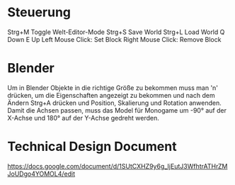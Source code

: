 # Steuerung

Strg+M Toggle Welt-Editor-Mode
Strg+S Save World
Strg+L Load World
Q Down
E Up
Left Mouse Click: Set Block
Right Mouse Click: Remove Block

# Blender

Um in Blender Objekte in die richtige Größe zu bekommen muss man 'n' drücken, um die Eigenschaften angezeigt zu bekommen und nach dem Ändern Strg+A drücken und Position, Skalierung und Rotation anwenden.
Damit die Achsen passen, muss das Model für Monogame um -90° auf der X-Achse und 180° auf der Y-Achse gedreht werden.

# Technical Design Document

https://docs.google.com/document/d/1SUtCXHZ9y6g_IjEutJ3WfhtrATHrZMJoUDgo4YOMOL4/edit
